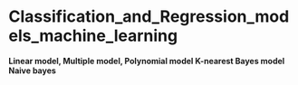 # Classification_and_Regression_models_machine_learning
<b>Linear model,<b/>
Multiple model,
Polynomial model
K-nearest
Bayes model
Naive bayes
